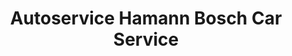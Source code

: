 ---
title: "Autoservice Hamann Bosch Car Service"
url: /dresden/autoservice-hamann-bosch-car-service/
shop: Autowerkstatt
---